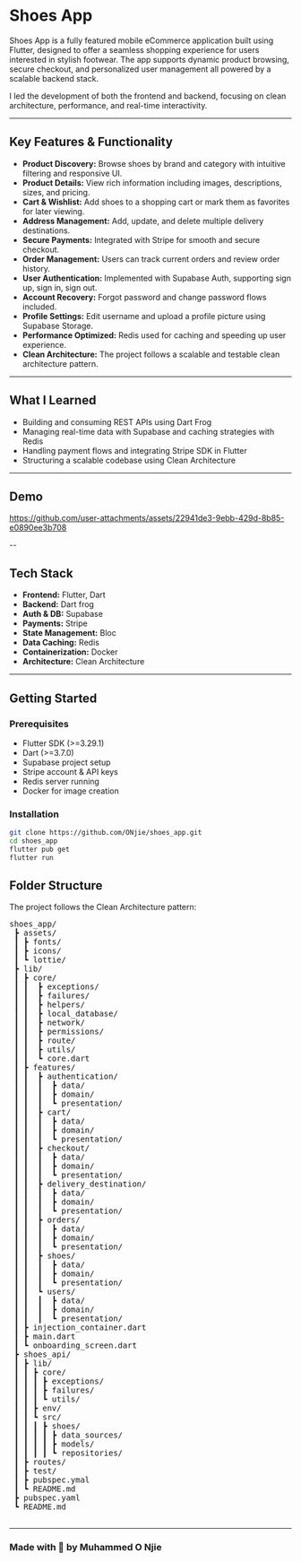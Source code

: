 # Shoes App

Shoes App is a fully featured mobile eCommerce application built using Flutter, designed to offer a seamless shopping experience for users interested in stylish footwear. The app supports dynamic product browsing, secure checkout, and personalized user management all powered by a scalable backend stack.

I led the development of both the frontend and backend, focusing on clean architecture, performance, and real-time interactivity.

---

## Key Features & Functionality

- **Product Discovery:** Browse shoes by brand and category with intuitive filtering and responsive UI.
- **Product Details:** View rich information including images, descriptions, sizes, and pricing.
- **Cart & Wishlist:** Add shoes to a shopping cart or mark them as favorites for later viewing.
- **Address Management:** Add, update, and delete multiple delivery destinations.
- **Secure Payments:** Integrated with Stripe for smooth and secure checkout.
- **Order Management:** Users can track current orders and review order history.
- **User Authentication:** Implemented with Supabase Auth, supporting sign up, sign in, sign out.
- **Account Recovery:** Forgot password and change password flows included.
- **Profile Settings:** Edit username and upload a profile picture using Supabase Storage.
- **Performance Optimized:** Redis used for caching and speeding up user experience.
- **Clean Architecture:** The project follows a scalable and testable clean architecture pattern.

---
## What I Learned
- Building and consuming REST APIs using Dart Frog
- Managing real-time data with Supabase and caching strategies with Redis
- Handling payment flows and integrating Stripe SDK in Flutter
- Structuring a scalable codebase using Clean Architecture
  
---
## Demo

https://github.com/user-attachments/assets/22941de3-9ebb-429d-8b85-e0890ee3b708


--

## Tech Stack
- **Frontend:** Flutter, Dart
- **Backend:** Dart frog
- **Auth & DB:** Supabase
- **Payments:** Stripe
- **State Management:** Bloc
- **Data Caching:** Redis
- **Containerization:** Docker
- **Architecture:** Clean Architecture

---
## Getting Started

### Prerequisites

- Flutter SDK (>=3.29.1)
- Dart (>=3.7.0)
- Supabase project setup
- Stripe account & API keys
- Redis server running
- Docker for image creation

### Installation

```bash
git clone https://github.com/ONjie/shoes_app.git
cd shoes_app
flutter pub get
flutter run
```

## Folder Structure

The project follows the Clean Architecture pattern:
 <pre>shoes_app/
 ┣ assets/
 ┃ ┣ fonts/
 ┃ ┣ icons/
 ┃ ┗ lottie/
 ┣ lib/
 ┃ ┣ core/
 ┃ ┃  ┣ exceptions/
 ┃ ┃  ┣ failures/
 ┃ ┃  ┣ helpers/
 ┃ ┃  ┣ local_database/
 ┃ ┃  ┣ network/
 ┃ ┃  ┣ permissions/
 ┃ ┃  ┣ route/
 ┃ ┃  ┣ utils/
 ┃ ┃  ┗ core.dart
 ┃ ┣ features/
 ┃ ┃  ┣ authentication/
 ┃ ┃  ┃  ┣ data/
 ┃ ┃  ┃  ┣ domain/
 ┃ ┃  ┃  ┗ presentation/
 ┃ ┃  ┣ cart/
 ┃ ┃  ┃  ┣ data/
 ┃ ┃  ┃  ┣ domain/
 ┃ ┃  ┃  ┗ presentation/
 ┃ ┃  ┣ checkout/
 ┃ ┃  ┃  ┣ data/
 ┃ ┃  ┃  ┣ domain/
 ┃ ┃  ┃  ┗ presentation/
 ┃ ┃  ┣ delivery_destination/
 ┃ ┃  ┃  ┣ data/
 ┃ ┃  ┃  ┣ domain/
 ┃ ┃  ┃  ┗ presentation/
 ┃ ┃  ┣ orders/
 ┃ ┃  ┃  ┣ data/
 ┃ ┃  ┃  ┣ domain/
 ┃ ┃  ┃  ┗ presentation/
 ┃ ┃  ┣ shoes/
 ┃ ┃  ┃  ┣ data/
 ┃ ┃  ┃  ┣ domain/
 ┃ ┃  ┃  ┗ presentation/
 ┃ ┃  ┗ users/
 ┃ ┃  ┃  ┣ data/
 ┃ ┃  ┃  ┣ domain/
 ┃ ┃  ┃  ┗ presentation/
 ┃ ┣ injection_container.dart
 ┃ ┣ main.dart
 ┃ ┗ onboarding_screen.dart
 ┣ shoes_api/
 ┃ ┣ lib/
 ┃ ┃ ┣ core/
 ┃ ┃ ┃ ┣ exceptions/
 ┃ ┃ ┃ ┣ failures/
 ┃ ┃ ┃ ┗ utils/
 ┃ ┃ ┣ env/
 ┃ ┃ ┗ src/
 ┃ ┃ ┃ ┣ shoes/
 ┃ ┃ ┃ ┃ ┣ data_sources/
 ┃ ┃ ┃ ┃ ┣ models/
 ┃ ┃ ┃ ┃ ┗ repositories/
 ┃ ┣ routes/
 ┃ ┣ test/
 ┃ ┣ pubspec.ymal
 ┃ ┗ README.md
 ┣ pubspec.yaml
 ┗ README.md
 </pre>


---
### Made with 💚 by Muhammed O Njie

